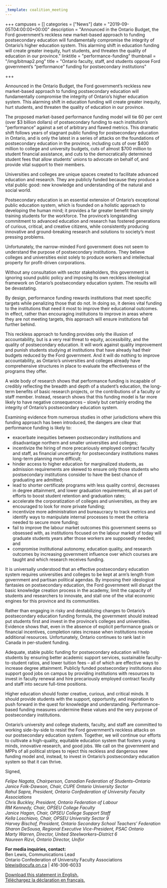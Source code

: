 ```yaml
---
_template: coalition_meeting
---
```





+++
campuses = []
categories = ["News"]
date = "2019-09-05T04:00:00+00:00"
description = "Announced in the Ontario Budget, the Ford government’s reckless new market-based approach to funding postsecondary education will fundamentally compromise the integrity of Ontario’s higher education system. This alarming shift in education funding will create greater inequity, hurt students, and threaten the quality of education in our province."
linktitle = "performance-funding"
thumbnail = "/img/bitmap2.png"
title = "Ontario faculty, staff, and students oppose Ford government’s “performance” funding for postsecondary institutions"

+++

Announced in the Ontario Budget, the Ford government’s reckless new market-based approach to funding postsecondary education will fundamentally compromise the integrity of Ontario’s higher education system. This alarming shift in education funding will create greater inequity, hurt students, and threaten the quality of education in our province.

The proposed market-based performance funding model will tie 60 per cent (over $3 billion dollars) of postsecondary funding to each institution’s “performance” against a set of arbitrary and flawed metrics. This dramatic shift follows years of stagnant public funding for postsecondary education in Ontario, and is only the latest in a series of attacks on the foundations of postsecondary education in the province, including cuts of over $400 million to college and university budgets, cuts of almost $700 million to student financial assistance, and cuts to the democratically determined student fees that allow students’ unions to advocate on behalf of, and provide vital support to their members.

Universities and colleges are unique spaces created to facilitate advanced education and research. They are publicly funded because they produce a vital public good: new knowledge and understanding of the natural and social world.

Postsecondary education is an essential extension of Ontario’s exceptional public education system, which is founded on a holistic approach to developing the human mind; it provides a far greater benefit than simply training students for the workforce. The province’s longstanding commitment to advanced education and research has fostered generations of curious, critical, and creative citizens, while consistently producing innovative and ground-breaking research and solutions to society’s most pressing problems.

Unfortunately, the narrow-minded Ford government does not seem to understand the purpose of postsecondary institutions. They believe colleges and universities exist solely to produce workers and intellectual property for profit-driven corporations.

Without any consultation with sector stakeholders, this government is ignoring sound public policy and imposing its own reckless ideological framework on Ontario’s postsecondary education system. The results will be devastating.

By design, performance funding rewards institutions that meet specific targets while penalizing those that do not. In doing so, it denies vital funding to the institutions that need it most to improve their educational outcomes. In effect, rather than encouraging institutions to improve in areas where they are not meeting targets, this approach will ensure institutions fall further behind.

This reckless approach to funding provides only the illusion of accountability, but is a very real threat to equity, accessibility, and the quality of postsecondary education. It will work against quality improvement and punish students studying at institutions that have already had their budgets reduced by the Ford government. And it will do nothing to improve accountability, as Ontario’s universities and colleges already have comprehensive structures in place to evaluate the effectiveness of the programs they offer.

A wide body of research shows that performance funding is incapable of credibly reflecting the breadth and depth of a student’s education, the long-term benefits of basic research projects, or the contributions of a faculty or staff member. Instead, research shows that this funding model is far more likely to have negative consequences – slowly but certainly eroding the integrity of Ontario’s postsecondary education system.

Examining evidence from numerous studies in other jurisdictions where this funding approach has been introduced, the dangers are clear that performance funding is likely to:

* exacerbate inequities between postsecondary institutions and disadvantage northern and smaller universities and colleges;
* incentivize the hiring of more precariously employed contract faculty and staff, as financial uncertainty for postsecondary institutions makes long-term planning more difficult;
* hinder access to higher education for marginalized students, as admission requirements are skewed to ensure only those students who postsecondary institutions consider to have the best chance of graduating are admitted;
* lead to shorter certificate programs with less quality control, decreases in degree attainment, and lower graduation requirements, all as part of efforts to boost student retention and graduation rates;
* accelerate the corporatization of colleges and universities, as they are encouraged to look for more private funding;
* incentivize more administration and bureaucracy to track metrics and identify ways to manipulate internal processes to meet the criteria needed to secure more funding;
* fail to improve the labour market outcomes this government seems so obsessed with, as institutions focused on the labour market of today will graduate students years after those workers are supposedly needed; and
* compromise institutional autonomy, education quality, and research outcomes by increasing government influence over which courses are taught and which research receives funding.

It is universally understood that an effective postsecondary education system requires universities and colleges to be kept at arm’s length from government and partisan political agendas. By imposing their ideological fantasies on postsecondary education, the Ford government will disrupt the basic knowledge creation process in the academy, limit the capacity of students and researchers to innovate, and stall one of the vital economic engines for this province and its communities.

Rather than engaging in risky and destabilizing changes to Ontario’s postsecondary education funding formula, the government should instead put students first and invest in the province’s colleges and universities. Evidence shows that, even in the absence of explicit performance goals or financial incentives, completion rates increase when institutions receive additional resources. Unfortunately, Ontario continues to rank last in Canada in per-student funding.

Adequate, stable public funding for postsecondary education will help students by ensuring better academic support services, sustainable faculty-to-student ratios, and lower tuition fees – all of which are effective ways to increase degree attainment. Publicly funded postsecondary institutions also support good jobs on campus by providing institutions with resources to invest in faculty renewal and hire precariously employed contract faculty and staff into secure full-time positions.

Higher education should foster creative, curious, and critical minds. It should provide students with the support, opportunity, and inspiration to push forward in the quest for knowledge and understanding. Performance-based funding measures undermine these values and the very purpose of postsecondary institutions.

Ontario’s university and college students, faculty, and staff are committed to working side-by-side to resist the Ford government’s reckless attacks on our postsecondary education system. Together, we will continue our efforts to cultivate a high-quality, equitable education system that fosters young minds, innovative research, and good jobs. We call on the government and MPPs of all political stripes to reject this reckless and dangerous new funding model and, instead, to invest in Ontario’s postsecondary education system so that it can thrive.

Signed,

_Felipe Nagata, Chairperson, Canadian Federation of Students–Ontario  
Janice Folk-Dawson, Chair, CUPE Ontario University Sector  
Rahul Sapra, President, Ontario Confederation of University Faculty Associations  
Chris Buckley, President, Ontario Federation of Labour  
RM Kennedy, Chair, OPSEU College Faculty  
Janice Hagan, Chair, OPSEU College Support Staff  
Kella Loschiavo, Chair, OPSEU University Sector 9  
Harvey Bischof, President, Ontario Secondary School Teachers’ Federation  
Sharon DeSousa, Regional Executive Vice-President, PSAC Ontario  
Marty Warren, Director, United Steelworkers–District 6  
Naureen Rizvi, Ontario Director, Unifor_

**For media inquiries, contact:**  
Ben Lewis, Communications Lead  
Ontario Confederation of University Faculty Associations  
blewis@ocufa.on.ca | 416-306-6033

[Download this statement in English.](https://ocufa.on.ca/assets/OUCC-Statement-on-performance-funding-EN.pdf)  
[Téléchargez la déclaration en français.](https://ocufa.on.ca/assets/OUCC-Statement-on-performance-funding-FR.pdf)
